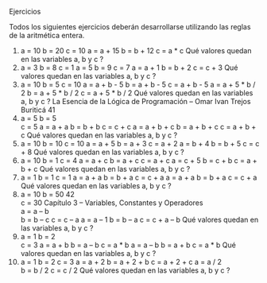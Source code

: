 Ejercicios 

Todos los siguientes ejercicios deberán desarrollarse utilizando las reglas de la aritmética entera.

1. a = 10 
b = 20 
c = 10 
a = a + 15 
b = b + 12 
c = a * c 
Qué valores quedan en las variables a, b y c ? 
2. a = 3 
b = 8 
c = 1 
a = 5 
b = 9 
c = 7 
a = a + 1 
b = b + 2 
c = c + 3 
Qué valores quedan en las variables a, b  y c ? 
3. a = 10 
b = 5 
c = 10 
a = a + b - 5 
b = a + b - 5 
c = a + b - 5 
a = a + 5 * b / 2 
b = a + 5 * b / 2 
c = a + 5 * b / 2 
Qué valores quedan en las variables a, b y c ? 
La Esencia de la Lógica de Programación – Omar Ivan Trejos Buriticá 
41 
4. a = 5 
b = 5  
c = 5 
a = a + a 
b = b + b 
c = c + c 
a = a + b + c 
b = a + b + c 
c = a + b + c 
Qué valores quedan en las variables a, b y c ? 
5. a = 10 
b = 10 
c = 10 
a = a + 5 
b = a + 3 
c = a + 2 
a = b + 4 
b = b + 5 
c = c + 8 
Qué valores quedan en las variables a, b y c ? 
6. a = 10 
b = 1 
c = 4 
a = a + c 
b = a + c 
c = a + c 
a = c + 5 
b = c + b 
c = a + b + c 
Qué valores quedan en las variables a, b y c ? 
7. a = 1 
b = 1 
c = 1 
a = a + a 
b = b + a 
c = c + a 
a = a + a 
b = b + a 
c = c + a 
Qué valores quedan en las variables a, b y c ? 
8. a = 10 
b = 50 
42                  
c = 30 
Capítulo 3 – Variables, Constantes y Operadores  
a = a – b  
b = b – c 
c = c – a 
a = a – 1 
b = b – a 
c = c + a – b 
Qué valores quedan en las variables a, b y c ? 
9. a = 1 
b = 2  
c = 3 
a = a + b 
b = a – b 
c = a * b 
a = a – b 
b = a + b 
c = a * b 
Qué valores quedan en las variables a, b y c ? 
10. a = 1 
b = 2 
c = 3 
a = a + 2 
b = a + 2 + b 
c = a + 2 + c 
a = a / 2  
b = b / 2 
c = c / 2 
Qué valores quedan en las variables a, b y c ?